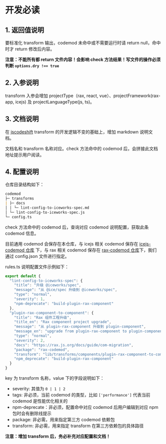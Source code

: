 # 开发必读

## 1. 返回值说明

要标准化 transform 输出，codemod 未命中或不需要运行时请 return null，命中时才 return 修改后内容。

**注意：不能所有都 return 文件内容！会影响 check 方法结果！写文件的操作必须判断 `options.dry !== true`**

## 2. 入参说明

transform 入参会增加 projectType（rax, react, vue）、projectFramework(rax-app, icejs) 及 projectLanguageType(js, ts)。

## 3. 文档说明

在 [jscodeshift](https://www.npmjs.com/package/jscodeshift) transform 的开发逻辑不变的基础上，增加 markdown 说明文档。

文档名和 transform 名称对应。check 方法命中的 codemod 后，会拼接此文档地址提示用户阅读。

## 4. 配置说明

仓库目录结构如下：

```markdown
codemod  
├─ transforms  
| ├─ docs  
│ | └─ lint-config-to-iceworks-spec.md  
│ └─ lint-config-to-iceworks-spec.js  
└─ config.ts
```

check 方法命中的 codemod 后，查询对应 codemod 说明配置，获取此条 codemod 信息。

目前通用 codemod 会保存在本仓库，与 icejs 相关 codemod 保存在 [icejs-codemod 仓库](https://github.com/ice-lab/icejs-codemod) 下，与 rax 相关 codemod 保存在 [rax-codemod 仓库](https://github.com/raxjs/rax-app/tree/master/packages/codemod)下，我们通过 config.json 文件进行指定。

rules.ts 说明配置文件示例如下：

```ts
export default {
  "lint-config-to-iceworks-spec": {
    "title": "升级 @iceworks/spec",
    "message": "从 @ice/spec 升级到 @iceworks/spec",
    "type": "normal",
    "severity": 1,
    "npm-deprecate": "build-plugin-rax-component"
  },
  "plugin-rax-component-to-component": {
    "title": "Rax 组件工程升级",
    "title_en": "Rax component project upgrade",
    "message": "从 plugin-rax-component 升级到 plugin-component",
    "message_en": "upgrade from plugin-rax-component to plugin-component",
    "type": "normal",
    "severity": 2,
    "docs": "https://rax.js.org/docs/guide/com-migration",
    "package": "rax-codemod",
    "transform": "lib/transforms/components/plugin-rax-component-to-component.js",
    "npm_deprecate": "build-plugin-rax-component"
  }
}
```

key 为 transform 名称，value 下的字段说明如下：

- severity: 其值为 `0 | 1 | 2`
- tags: 非必须，当前 codemod 的类型，比如 `['performance']` 代表当前 codemod 是性能优化相关的
- npm-deprecate：非必须，配置命中对应 codemod 后用户编辑到对应 npm 包时会有删除线提示
- package: 非必需，用来指定第三方 codemod 依赖包
- transform: 非必需，用来指定 transform 在第三方依赖包的具体路径

**注意：增加 transform 后，务必补充对应配置和文档！**
